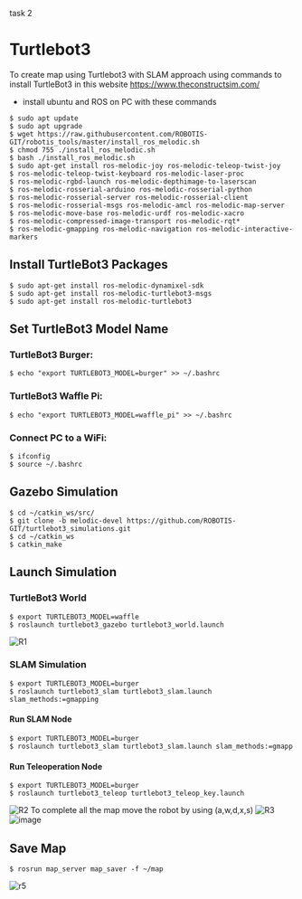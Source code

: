 task 2
# Turtlebot3
To create map using Turtlebot3 with SLAM approach using commands to install TurtleBot3 in this website https://www.theconstructsim.com/
- install ubuntu and ROS on PC with these commands
```
$ sudo apt update
$ sudo apt upgrade
$ wget https://raw.githubusercontent.com/ROBOTIS-GIT/robotis_tools/master/install_ros_melodic.sh
$ chmod 755 ./install_ros_melodic.sh
$ bash ./install_ros_melodic.sh
$ sudo apt-get install ros-melodic-joy ros-melodic-teleop-twist-joy
$ ros-melodic-teleop-twist-keyboard ros-melodic-laser-proc
$ ros-melodic-rgbd-launch ros-melodic-depthimage-to-laserscan
$ ros-melodic-rosserial-arduino ros-melodic-rosserial-python
$ ros-melodic-rosserial-server ros-melodic-rosserial-client
$ ros-melodic-rosserial-msgs ros-melodic-amcl ros-melodic-map-server
$ ros-melodic-move-base ros-melodic-urdf ros-melodic-xacro
$ ros-melodic-compressed-image-transport ros-melodic-rqt*
$ ros-melodic-gmapping ros-melodic-navigation ros-melodic-interactive-markers
```
## Install TurtleBot3 Packages

```
$ sudo apt-get install ros-melodic-dynamixel-sdk
$ sudo apt-get install ros-melodic-turtlebot3-msgs
$ sudo apt-get install ros-melodic-turtlebot3
```
## Set TurtleBot3 Model Name
### TurtleBot3 Burger:
```
$ echo "export TURTLEBOT3_MODEL=burger" >> ~/.bashrc
```
### TurtleBot3 Waffle Pi:
```
$ echo "export TURTLEBOT3_MODEL=waffle_pi" >> ~/.bashrc
```
### Connect PC to a WiFi:
```
$ ifconfig
$ source ~/.bashrc
```
## Gazebo Simulation
```
$ cd ~/catkin_ws/src/
$ git clone -b melodic-devel https://github.com/ROBOTIS-GIT/turtlebot3_simulations.git
$ cd ~/catkin_ws
$ catkin_make
````
## Launch Simulation 

### TurtleBot3 World
```
$ export TURTLEBOT3_MODEL=waffle
$ roslaunch turtlebot3_gazebo turtlebot3_world.launch
```
![R1](https://user-images.githubusercontent.com/85528449/125207183-8e46b300-e293-11eb-8581-8e488ee032a1.png)

### SLAM Simulation
```
$ export TURTLEBOT3_MODEL=burger
$ roslaunch turtlebot3_slam turtlebot3_slam.launch slam_methods:=gmapping
```
#### Run SLAM Node
```
$ export TURTLEBOT3_MODEL=burger
$ roslaunch turtlebot3_slam turtlebot3_slam.launch slam_methods:=gmapp
```
#### Run Teleoperation Node
```
$ export TURTLEBOT3_MODEL=burger
$ roslaunch turtlebot3_teleop turtlebot3_teleop_key.launch
```
![R2](https://user-images.githubusercontent.com/85528449/125207067-ecbf6180-e292-11eb-8922-7d17d04262ea.png)
To complete all the map move the robot by using (a,w,d,x,s)
![R3](https://user-images.githubusercontent.com/85528449/125207079-f2b54280-e292-11eb-970d-c7d6e57841e9.png)
![image](https://user-images.githubusercontent.com/85528449/125347978-4e033580-e364-11eb-883c-10d440858fad.png)


## Save Map
```
$ rosrun map_server map_saver -f ~/map
```
![r5](https://user-images.githubusercontent.com/85528449/125348218-9cb0cf80-e364-11eb-94f8-d1763cd1f079.png)
